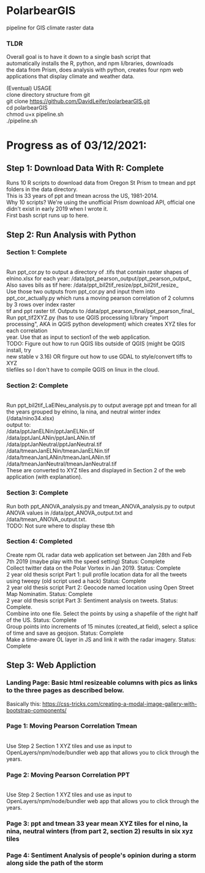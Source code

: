 # PolarbearGIS
pipeline for GIS climate raster data </br>

### TLDR
Overall goal is to have it down to a single bash script that </br> automatically installs the R, python, and npm li/braries, downloads </br> the data from Prism, does analysis with python, creates four npm web </br> applications that display climate and weather data. </br>

(Eventual) USAGE</br>
clone directory structure from git</br>
git clone https://github.com/DavidLeifer/polarbearGIS.git</br>
cd polarbearGIS</br>
chmod u+x pipeline.sh</br>
./pipeline.sh</br>

# Progress as of 03/12/2021:

## Step 1: Download Data With R: Complete
Runs 10 R scripts to download data from Oregon St Prism to tmean and ppt folders in the data directory. </br>
This is 33 years of ppt and tmean across the US, 1981-2014. </br>
Why 10 scripts? We're using the unofficial Prism download API, official one </br>
didn't exist in early 2019 when I wrote it.</br>
First bash script runs up to here.</br>

## Step 2: Run Analysis with Python
### Section 1: Complete
</br>
Run ppt_cor.py to output a directory of .tifs that contain raster shapes of elnino.xlsx for each year: /data/ppt_pearson_output/ppt_pearson_output_ </br>
Also saves bils as tif here: /data/ppt_bil2tif_resize/ppt_bil2tif_resize_ </br>
Use those two outputs from ppt_cor.py and input them into ppt_cor_actually.py which runs a moving pearson correlation of 2 columns by 3 rows over index raster </br>
tif and ppt raster tif. Outputs to /data/ppt_pearson_final/ppt_pearson_final_ </br>
Run ppt_tif2XYZ.py (has to use QGIS processing li/brary "import processing", AKA in QGIS python development) which creates XYZ tiles for each correlation </br>
year. Use that as input to section1 of the web application. </br>
TODO: Figure out how to run QGIS libs outside of QGIS (might be QGIS install, try</br> new stable v 3.16) OR firgure out how to use GDAL to style/convert tiffs to XYZ </br>tilefiles so I don't have to compile QGIS on linux in the cloud.</br>

### Section 2: Complete
</br>
Run ppt_bil2tif_LaElNeu_analysis.py to output average ppt and tmean for all the years grouped by elnino, la nina, and neutral winter index (/data/nino34.xlsx) </br> output to: </br>
/data/pptJanELNin/pptJanELNin.tif </br>
/data/pptJanLANin/pptJanLANin.tif </br>
/data/pptJanNeutral/pptJanNeutral.tif </br>
/data/tmeanJanELNin/tmeanJanELNin.tif </br>
/data/tmeanJanLANin/tmeanJanLANin.tif </br>
/data/tmeanJanNeutral/tmeanJanNeutral.tif </br>
These are converted to XYZ tiles and displayed in Section 2 of the web application (with explanation). </br>


### Section 3: Complete
Run both ppt_ANOVA_analysis.py and tmean_ANOVA_analysis.py to output ANOVA values in /data/ppt_ANOVA_output.txt and /data/tmean_ANOVA_output.txt. </br>
TODO: Not sure where to display these tbh</br>

### Section 4: Completed
Create npm OL radar data web application set between Jan 28th and Feb 7th 2019 (maybe play with the speed setting) Status: Complete </br>
Collect twitter data on the Polar Vortex in Jan 2019. Status: Complete </br>
2 year old thesis script Part 1: pull profile location data for all the tweets using tweepy (old script used a hack) Status: Complete </br>
2 year old thesis script Part 2: Geocode named location using Open Street Map Nominatim. Status: Complete </br>
2 year old thesis script Part 3: Sentiment analysis on tweets. Status: Complete. </br>
Combine into one file. Select the points by using a shapefile of the right half of the US. Status: Complete </br>
Group points into increments of 15 minutes (created_at field), select a splice of time and save as geojson. Status: Complete </br>
Make a time-aware OL layer in JS and link it with the radar imagery. Status: Complete </br>


## Step 3: Web Appliction
### Landing Page: Basic html resizeable columns with pics as links to the three pages as described below.
Basically this: https://css-tricks.com/creating-a-modal-image-gallery-with-bootstrap-components/ </br>
### Page 1: Moving Pearson Correlation Tmean
</br>Use Step 2 Section 1 XYZ tiles and use as input to OpenLayers/npm/node/bundler web app that allows you to click through the years.
### Page 2: Moving Pearson Correlation PPT
</br>Use Step 2 Section 1 XYZ tiles and use as input to OpenLayers/npm/node/bundler web app that allows you to click through the years. </br>
### Page 3: ppt and tmean 33 year mean XYZ tiles for el nino, la nina, neutral winters (from part 2, section 2) results in six xyz tiles
### Page 4: Sentiment Analysis of people's opinion during a storm along side the path of the storm


